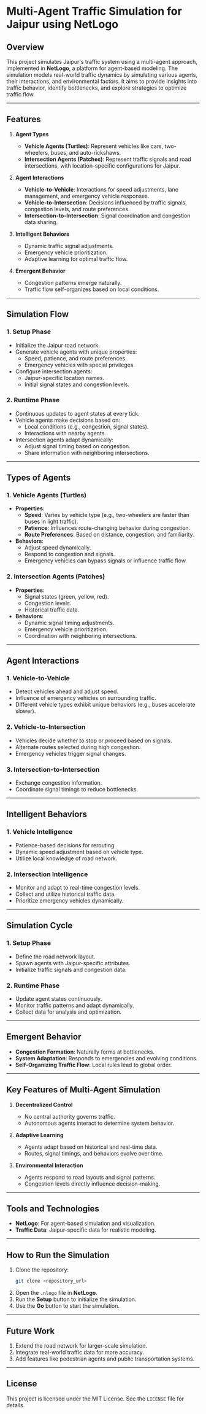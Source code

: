 # Multi-Agent Traffic Simulation for Jaipur using NetLogo

## Overview

This project simulates Jaipur's traffic system using a multi-agent approach, implemented in **NetLogo**, a platform for agent-based modeling. The simulation models real-world traffic dynamics by simulating various agents, their interactions, and environmental factors. It aims to provide insights into traffic behavior, identify bottlenecks, and explore strategies to optimize traffic flow.

---

## Features

1. **Agent Types**

   - **Vehicle Agents (Turtles)**: Represent vehicles like cars, two-wheelers, buses, and auto-rickshaws.
   - **Intersection Agents (Patches)**: Represent traffic signals and road intersections, with location-specific configurations for Jaipur.

2. **Agent Interactions**

   - **Vehicle-to-Vehicle**: Interactions for speed adjustments, lane management, and emergency vehicle responses.
   - **Vehicle-to-Intersection**: Decisions influenced by traffic signals, congestion levels, and route preferences.
   - **Intersection-to-Intersection**: Signal coordination and congestion data sharing.

3. **Intelligent Behaviors**

   - Dynamic traffic signal adjustments.
   - Emergency vehicle prioritization.
   - Adaptive learning for optimal traffic flow.

4. **Emergent Behavior**
   - Congestion patterns emerge naturally.
   - Traffic flow self-organizes based on local conditions.

---

## Simulation Flow

### 1. **Setup Phase**

- Initialize the Jaipur road network.
- Generate vehicle agents with unique properties:
  - Speed, patience, and route preferences.
  - Emergency vehicles with special privileges.
- Configure intersection agents:
  - Jaipur-specific location names.
  - Initial signal states and congestion levels.

### 2. **Runtime Phase**

- Continuous updates to agent states at every tick.
- Vehicle agents make decisions based on:
  - Local conditions (e.g., congestion, signal states).
  - Interactions with nearby agents.
- Intersection agents adapt dynamically:
  - Adjust signal timing based on congestion.
  - Share information with neighboring intersections.

---

## Types of Agents

### **1. Vehicle Agents (Turtles)**

- **Properties**:
  - **Speed**: Varies by vehicle type (e.g., two-wheelers are faster than buses in light traffic).
  - **Patience**: Influences route-changing behavior during congestion.
  - **Route Preferences**: Based on distance, congestion, and familiarity.
- **Behaviors**:
  - Adjust speed dynamically.
  - Respond to congestion and signals.
  - Emergency vehicles can bypass signals or influence traffic flow.

### **2. Intersection Agents (Patches)**

- **Properties**:
  - Signal states (green, yellow, red).
  - Congestion levels.
  - Historical traffic data.
- **Behaviors**:
  - Dynamic signal timing adjustments.
  - Emergency vehicle prioritization.
  - Coordination with neighboring intersections.

---

## Agent Interactions

### **1. Vehicle-to-Vehicle**

- Detect vehicles ahead and adjust speed.
- Influence of emergency vehicles on surrounding traffic.
- Different vehicle types exhibit unique behaviors (e.g., buses accelerate slower).

### **2. Vehicle-to-Intersection**

- Vehicles decide whether to stop or proceed based on signals.
- Alternate routes selected during high congestion.
- Emergency vehicles trigger signal changes.

### **3. Intersection-to-Intersection**

- Exchange congestion information.
- Coordinate signal timings to reduce bottlenecks.

---

## Intelligent Behaviors

### **1. Vehicle Intelligence**

- Patience-based decisions for rerouting.
- Dynamic speed adjustment based on vehicle type.
- Utilize local knowledge of road network.

### **2. Intersection Intelligence**

- Monitor and adapt to real-time congestion levels.
- Collect and utilize historical traffic data.
- Prioritize emergency vehicles dynamically.

---

## Simulation Cycle

### **1. Setup Phase**

- Define the road network layout.
- Spawn agents with Jaipur-specific attributes.
- Initialize traffic signals and congestion data.

### **2. Runtime Phase**

- Update agent states continuously.
- Monitor traffic patterns and adapt dynamically.
- Collect data for analysis and optimization.

---

## Emergent Behavior

- **Congestion Formation**: Naturally forms at bottlenecks.
- **System Adaptation**: Responds to emergencies and evolving conditions.
- **Self-Organizing Traffic Flow**: Local rules lead to global order.

---

## Key Features of Multi-Agent Simulation

1. **Decentralized Control**

   - No central authority governs traffic.
   - Autonomous agents interact to determine system behavior.

2. **Adaptive Learning**

   - Agents adapt based on historical and real-time data.
   - Routes, signal timings, and behaviors evolve over time.

3. **Environmental Interaction**
   - Agents respond to road layouts and signal patterns.
   - Congestion levels directly influence decision-making.

---

## Tools and Technologies

- **NetLogo**: For agent-based simulation and visualization.
- **Traffic Data**: Jaipur-specific data for realistic modeling.

---

## How to Run the Simulation

1. Clone the repository:
   ```bash
   git clone <repository_url>
   ```
2. Open the `.nlogo` file in **NetLogo**.
3. Run the **Setup** button to initialize the simulation.
4. Use the **Go** button to start the simulation.

---

## Future Work

1. Extend the road network for larger-scale simulation.
2. Integrate real-world traffic data for more accuracy.
3. Add features like pedestrian agents and public transportation systems.

---

## License

This project is licensed under the MIT License. See the `LICENSE` file for details.
